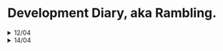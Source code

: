 # Development Diary, aka Rambling.

<details>
<summary>12/04</summary>

# Regex and linescraping
I was pondering to replace regex with my own scraper. But I got convinced that it would be bad idea, and regex is good for for that.
But in the spirit of improving this software I simplified regex string and added better reading for different formats. Last time, my regex could only handle <number>\s<chars> now it can handle x and or , after number. And the name may contain special characters.

# GUI
The short term plan is to implement two panel system to my GUI. Right panel would list cards etc, and left panel would serve as place for graphs or card images. Today evening I implemented the panels and left one got working with out a hitch.

# TODO
I also implented the method for my deckdata. So assume that I will/can implement different (Mana curve etc) graphs tomorrow.
</details>

<details>
<summary>14/04</summary>

# Filling the different cards.
One of the goals of this rewrite was to increase errorhandling. Or rather make better pipeline from cardname to card Obj. Unfortunatelu I forgot a thing. In MTG these is cards called MDFC. Modal double-faced cards. Their names are written as "Side1 // side2". This is not feasable to my software at the moment. The software refuses any MDFC and thus the decklists might be incomplete. Hopefully this is fixable with regex update.
Update:
This is due:
My data, where every card data is found, has names as "side1/side2", but every deckbuilding site export cards just as name = side1.
I need to reporgram way I look data from my file.

# GUI
The deckupload can be handled by clicking saved deck.
GUI is as big as its content. Same as Saved Decks list.
Basicly the saving and loading saved decks feel better and require less clicks.
</details>